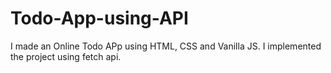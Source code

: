 # Todo-App-using-API
I made an Online Todo APp using HTML, CSS and Vanilla JS. I implemented the project using fetch api.
